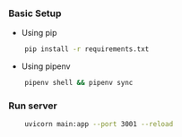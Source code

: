 ### Basic Setup
- Using pip
```bash
    pip install -r requirements.txt
```
- Using pipenv
```bash
    pipenv shell && pipenv sync
```

### Run server
```bash
    uvicorn main:app --port 3001 --reload
```
